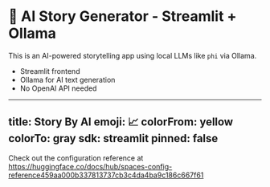 # 🤖 AI Story Generator - Streamlit + Ollama

This is an AI-powered storytelling app using local LLMs like `phi` via Ollama.

- Streamlit frontend
- Ollama for AI text generation
- No OpenAI API needed
---
title: Story By AI
emoji: 📈
colorFrom: yellow
colorTo: gray
sdk: streamlit
pinned: false
---

Check out the configuration reference at https://huggingface.co/docs/hub/spaces-config-reference459aa000b337813737cb3c4da4ba9c186c667f61

